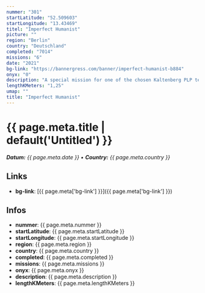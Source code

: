 ```yaml
---
nummer: "301"
startLatitude: "52.509603"
startLongitude: "13.43469"
titel: "Imperfect Humanist"
picture: ""
region: "Berlin"
country: "Deutschland"
completed: "7014"
missions: "6"
date: "2021"
bg-link: "https://bannergress.com/banner/imperfect-humanist-b884"
onyx: "0"
description: "A special mission for one of the chosen Kaltenberg PLP teams."
lengthKMeters: "1,25"
umap: ""
title: "Imperfect Humanist"
---
```

# {{ page.meta.title | default('Untitled') }}

_**Datum:** {{ page.meta.date }} • **Country:** {{ page.meta.country }}_

## Links
- **bg-link**: [{{ page.meta['bg-link'] }}]({{ page.meta['bg-link'] }})

## Infos
- **nummer**: {{ page.meta.nummer }}
- **startLatitude**: {{ page.meta.startLatitude }}
- **startLongitude**: {{ page.meta.startLongitude }}
- **region**: {{ page.meta.region }}
- **country**: {{ page.meta.country }}
- **completed**: {{ page.meta.completed }}
- **missions**: {{ page.meta.missions }}
- **onyx**: {{ page.meta.onyx }}
- **description**: {{ page.meta.description }}
- **lengthKMeters**: {{ page.meta.lengthKMeters }}
